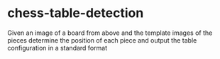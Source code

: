# chess-table-detection
Given an image of a board from above and the template images of the pieces  determine the position of each piece and output the table configuration in a standard format
